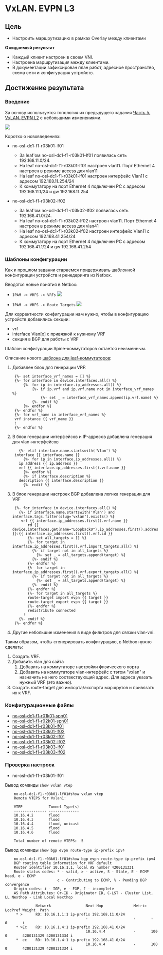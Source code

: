 # VxLAN. EVPN L3

## Цель

* Настроить маршрутизацию в рамках Overlay между клиентами

**Ожидаемый результат**
* Каждый клиент настроен в своем VNI.
* Настроена маршрутизация между клиентами.
* В документации зафиксирован план работ, адресное пространство, схема сети и конфигурация устройств.

## Достижение результата

### Введение
За основу используется топология из предыдущего задания [Часть 5. VxLAN. EVPN L2](https://github.com/anton-sap/otus-dc-network-design/tree/master/HW-5%20-%20VxLAN%20EVPN%20L2) с небольшими изменениями.

![](images/HW-6-map.png)

Коротко о нововведениях:
* no-osl-dc1-f1-r03k01-lf01
  * За leaf'ом no-osl-dc1-f1-r03k01-lf01 появилась сеть 192.168.11.0/24.
  * На leaf no-osl-dc1-f1-r03k01-lf01 настроен vlan11. Порт Ethernet 4 настроен в режиме access для vlan11
  * На leaf no-osl-dc1-f1-r03k01-lf01 настроен интерфейс Vlan11 с адресом 192.168.11.254/24
  * К коммутатору на порт Ethernet 4 подключен PC с адресом 192.168.11.1/24 и gw 192.168.11.254

* no-osl-dc1-f1-r03k02-lf02
    * За leaf'ом no-osl-dc1-f1-r03k02-lf02 появилась сеть 192.168.41.0/24.
    * На leaf no-osl-dc1-f1-r03k02-lf02 настроен vlan11. Порт Ethernet 4 настроен в режиме access для vlan41
    * На leaf no-osl-dc1-f1-r03k02-lf02 настроен интерфейс Vlan11 с адресом 192.168.41.254/24
    * К коммутатору на порт Ethernet 4 подключен PC с адресом 192.168.41.1/24 и gw 192.168.41.254

### Шаблоны конфигурации

Как и прошлом задании стараемся придерживать шаблонной конфигурации устройств и ренедеринга из Netbox.

Вводятся новые понятия в Netbox:
* `IPAM -> VRFS -> VRFs`
![](images/netbox_vrfs.png)

* `IPAM -> VRFS -> Route Targets`
![](images/netbox_route_targets.png)

Для корректности конфигурации нам нужно, чтобы в конфигурацию устройств добавились секции:
* vrf
* interface Vlan[x] с привязкой к нужному VRF
* секция в BGP для работы с VRF

Шаблон конфигурации Spine-коммутаторов остается неизменным.

Описание нового [шаблона для leaf-коммутаторов](files/hw6_netbox_leaf_bgp_template.jinja2):
1. Добавлен блок для генерации VRF:


        {%- set interface_vrf_names = [] %}
        {%- for interface in device.interfaces.all() %}
            {%- for ip in interface.ip_addresses.all() %}
                {%- if ip.vrf and ip.vrf.name not in interface_vrf_names %}
                    {%- set _ = interface_vrf_names.append(ip.vrf.name) %}
                {%- endif %}
            {%- endfor %}
        {%- endfor %}
        {%- for vrf_name in interface_vrf_names %}
        vrf instance {{ vrf_name }}
        !
        {%- endfor %}

2. В блок генерации интерфейсов и IP-адресов добавлена генерация для vlan-интерфейсов 


          {%- elif interface.name.startswith('Vlan') %}
        interface {{ interface.name }}
            {%- for ip in interface.ip_addresses.all() %}
          ip address {{ ip.address }}
          vrf {{ interface.ip_addresses.first().vrf.name }}
            {%- endfor %}
            {%- if interface.description %}
          description {{ interface.description }}
            {%- endif %}

3. В блок генерации настроек BGP добавлена логика генерации для VRF


        {%- for interface in device.interfaces.all() %}
          {%- if interface.name.startswith('Vlan') and interface.tags.filter(slug='vxlan').exists() %}
           vrf {{ interface.ip_addresses.first().vrf.name }}
              rd {{ device.interfaces.get(name="Loopback0").ip_addresses.first().address.ip }}:{{ interface.ip_addresses.first().vrf.id }}
              {%- set all_targets = [] %}
              {%- for target in interface.ip_addresses.first().vrf.import_targets.all() %}
                {%- if target not in all_targets %}
                  {%- set _ = all_targets.append(target) %}
                {%- endif %}
              {%- endfor %}
              {%- for target in interface.ip_addresses.first().vrf.export_targets.all() %}
                {%- if target not in all_targets %}
                  {%- set _ = all_targets.append(target) %}
                {%- endif %}
              {%- endfor %}
              {%- for target in all_targets %}
              route-target import evpn {{ target }}
              route-target export evpn {{ target }}
              {%- endfor %}
              redistribute connected
            !
          {%- endif %}
        {%- endfor %}

4. Другие небольшие изменения в виде фильтров для связки vlan-vni.

Таким образом, чтобы сгенерировать конфигурацию, в Netbox нужно сделать:
1. Создать VRF.
2. Добавить vlan для сайта
   1. Добавить на коммутаторе настройки физического порта
   2. Добавить на коммутаторе vlan-интерфейс с тэгом "vxlan" и назначить не него соотвествующий адрес. Для адреса указать нужный VRF (это важно).
3. Создать route-target для импорта/экспорта маршрутов и привязать их к VRF.

### Конфигурационные файлы

* [no-osl-dc1-f1-r01k01-spn01](files/configs/no-osl-dc1-f1-r01k01-spn01.txt)
* [no-osl-dc1-f1-r02k01-spn01](files/configs/no-osl-dc1-f1-r02k01-spn01.txt)
* [no-osl-dc1-f1-r03k01-lf01](files/configs/no-osl-dc1-f1-r03k01-lf01.txt)
* [no-osl-dc1-f1-r03k01-lf02](files/configs/no-osl-dc1-f1-r03k01-lf02.txt)
* [no-osl-dc1-f1-r03k02-lf01](files/configs/no-osl-dc1-f1-r03k02-lf01.txt)
* [no-osl-dc1-f1-r03k02-lf02](files/configs/no-osl-dc1-f1-r03k02-lf02.txt)
* [no-osl-dc1-f1-r03k03-lf01](files/configs/no-osl-dc1-f1-r03k03-lf01.txt)
* [no-osl-dc1-f1-r03k03-lf02](files/configs/no-osl-dc1-f1-r03k03-lf02.txt)


### Проверка настроек

* no-osl-dc1-f1-r03k01-lf01

Вывод команды `show vxlan vtep`

        no-osl-dc1-f1-r03k01-lf01#show vxlan vtep
        Remote VTEPS for Vxlan1:
        
        VTEP            Tunnel Type(s)
        --------------- --------------
        10.16.4.2       flood         
        10.16.4.3       flood         
        10.16.4.4       flood, unicast
        10.16.4.5       flood         
        10.16.4.6       flood
        
        Total number of remote VTEPS:  5

Вывод команды `show bgp evpn route-type ip-prefix ipv4`

        no-osl-dc1-f1-r03k01-lf01#show bgp evpn route-type ip-prefix ipv4
        BGP routing table information for VRF default
        Router identifier 10.16.1.1, local AS number 4200131331
        Route status codes: * - valid, > - active, S - Stale, E - ECMP head, e - ECMP
                            c - Contributing to ECMP, % - Pending BGP convergence
        Origin codes: i - IGP, e - EGP, ? - incomplete
        AS Path Attributes: Or-ID - Originator ID, C-LST - Cluster List, LL Nexthop - Link Local Nexthop
        
                  Network                Next Hop              Metric  LocPref Weight  Path
         * >      RD: 10.16.1.1:1 ip-prefix 192.168.11.0/24
                                         -                     -       -       0       i
         * >Ec    RD: 10.16.1.4:1 ip-prefix 192.168.41.0/24
                                         10.16.4.4             -       100     0       4200131329 4200131334 i
         *  ec    RD: 10.16.1.4:1 ip-prefix 192.168.41.0/24
                                         10.16.4.4             -       100     0       4200131329 4200131334 i